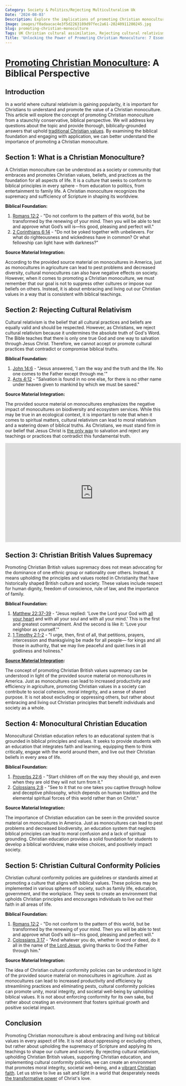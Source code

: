 ```yaml
---
Category: Society & Politics/Rejecting Multiculturalism Uk
Date: '2024-08-03'
Description: Explore the implications of promoting Christian monoculture in the UK, analyzing the rejection of cultural relativism and the push for Christian British values supremacy. Delve into the impact on education policies and societal conformity.
Image: images/f0adaacac4e3f5d2263189d97fec2a61-20240911200245.jpg
Slug: promoting-christian-monoculture
Tags: UK Christian cultural assimilation, Rejecting cultural relativism Christianity, Christian British values supremacy, Monocultural Christian education, Christian cultural conformity policies
Title: 'Unlocking the Power of Promoting Christian Monoculture: 7 Essential Strategies for Spiritual Growth'
---
```


# [Promoting Christian Monoculture](/discover-the-true-meaning-of-being-a-christian-essential-guide-for-believers): A Biblical Perspective

## Introduction

In a world where cultural relativism is gaining popularity, it is important for Christians to understand and promote the value of a Christian monoculture. This article will explore the concept of promoting Christian monoculture from a staunchly conservative, biblical perspective. We will address key questions about the topic and provide thorough, biblically-grounded answers that uphold [traditional Christian values](/creation-science-institutions). By examining the biblical foundation and engaging with application, we can better understand the importance of promoting a Christian monoculture.

## Section 1: What is a Christian Monoculture?

A Christian monoculture can be understood as a society or community that embraces and promotes Christian values, beliefs, and practices as the foundation for all aspects of life. It is a culture that seeks to conform to biblical principles in every sphere – from education to politics, from entertainment to family life. A Christian monoculture recognizes the supremacy and sufficiency of Scripture in shaping its worldview.

**Biblical Foundation:** 

1. [Romans 12:2](https://www.bibleref.com/Romans/12/Romans-12-2.html) - "Do not conform to the pattern of this world, but be transformed by the renewing of your mind. Then you will be able to test and approve what God’s will is—his good, pleasing and perfect will."
2. [2 Corinthians 6:14](https://www.bibleref.com/2-Corinthians/6/2-Corinthians-6-14.html) - "Do not be yoked together with unbelievers. For what do righteousness and wickedness have in common? Or what fellowship can light have with darkness?"

**Source Material Integration:** 

According to the provided source material on monocultures in America, just as monocultures in agriculture can lead to pest problems and decreased diversity, cultural monocultures can also have negative effects on society. However, when it comes to promoting a Christian monoculture, we must remember that our goal is not to suppress other cultures or impose our beliefs on others. Instead, it is about embracing and living out our Christian values in a way that is consistent with biblical teachings.

## Section 2: Rejecting Cultural Relativism

Cultural relativism is the belief that all cultural practices and beliefs are equally valid and should be respected. However, as Christians, we reject cultural relativism because it undermines the absolute truth of God's Word. The Bible teaches that there is only one true God and one way to salvation through Jesus Christ. Therefore, we cannot accept or promote cultural practices that contradict or compromise biblical truths.

**Biblical Foundation:** 

1. [John 14:6](https://www.bibleref.com/John/14/John-14-6.html) - "Jesus answered, 'I am the way and the truth and the life. No one comes to the Father except through me.'"
2. [Acts 4:12](https://www.bibleref.com/Acts/4/Acts-4-12.html) - "Salvation is found in no one else, for there is no other name under heaven given to mankind by which we must be saved."

**Source Material Integration:** 

The provided source material on monocultures emphasizes the negative impact of monocultures on biodiversity and ecosystem services. While this may be true in an ecological context, it is important to note that when it comes to spiritual matters, cultural relativism can lead to moral relativism and a watering down of biblical truths. As Christians, we must stand firm in our belief that Jesus Christ is [the only way](/ultimate-guide-understanding-the-true-meaning-of-being-a-christian) to salvation and reject any teachings or practices that contradict this fundamental truth.


<iframe width="560" height="315" src="https://www.youtube.com/embed/P30Rx0nFl1s" frameborder="0" allow="autoplay; encrypted-media" allowfullscreen></iframe>


## Section 3: Christian British Values Supremacy

Promoting Christian British values supremacy does not mean advocating for the dominance of one ethnic group or nationality over others. Instead, it means upholding the principles and values rooted in Christianity that have historically shaped British culture and society. These values include respect for human dignity, freedom of conscience, rule of law, and the importance of family.

**Biblical Foundation:** 

1. [Matthew 22:37-39](https://www.bibleref.com/Matthew/22/Matthew-22-37.html) - "Jesus replied: 'Love the Lord your God with [all your heart](/types-of-prayers) and with all your soul and with all your mind.' This is the first and greatest commandment. And the second is like it: 'Love your neighbor as yourself.'"
2. [1 Timothy 2:1-2](https://www.bibleref.com/1-Timothy/2/1-Timothy-2-1.html) - "I urge, then, first of all, that petitions, prayers, intercession and thanksgiving be made for all people— for kings and all those in authority, that we may live peaceful and quiet lives in all godliness and holiness."

**[Source Material Integration](/christian-historical-education):** 

The concept of promoting Christian British values supremacy can be understood in light of the provided source material on monocultures in America. Just as monocultures can lead to increased productivity and efficiency in agriculture, promoting Christian values in a society can contribute to social cohesion, moral integrity, and a sense of shared purpose. It is not about excluding or oppressing others, but rather about embracing and living out Christian principles that benefit individuals and society as a whole.

## Section 4: Monocultural Christian Education

Monocultural Christian education refers to an educational system that is grounded in biblical principles and values. It seeks to provide students with an education that integrates faith and learning, equipping them to think critically, engage with the world around them, and live out their Christian beliefs in every area of life.

**Biblical Foundation:** 

1. [Proverbs 22:6](https://www.bibleref.com/Proverbs/22/Proverbs-22-6.html) - "Start children off on the way they should go, and even when they are old they will not turn from it."
2. [Colossians 2:8](https://www.bibleref.com/Colossians/2/Colossians-2-8.html) - "See to it that no one takes you captive through hollow and deceptive philosophy, which depends on human tradition and the elemental spiritual forces of this world rather than on Christ."

**Source Material Integration:** 

The importance of Christian education can be seen in the provided source material on monocultures in America. Just as monocultures can lead to pest problems and decreased biodiversity, an education system that neglects biblical principles can lead to moral confusion and a lack of spiritual grounding. Christian education provides a solid foundation for students to develop a biblical worldview, make wise choices, and positively impact society.

## Section 5: Christian Cultural Conformity Policies

Christian cultural conformity policies are guidelines or standards aimed at promoting a culture that aligns with biblical values. These policies may be implemented in various spheres of society, such as family life, education, government, and the workplace. They seek to create an environment that upholds Christian principles and encourages individuals to live out their faith in all areas of life.

**Biblical Foundation:** 

1. [Romans 12:2](https://www.bibleref.com/Romans/12/Romans-12-2.html) - "Do not conform to the pattern of this world, but be transformed by the renewing of your mind. Then you will be able to test and approve what God’s will is—his good, pleasing and perfect will."
2. [Colossians 3:17](https://www.bibleref.com/Colossians/3/Colossians-3-17.html) - "And whatever you do, whether in word or deed, do it all in the name of [the Lord Jesus](/critiquing-modern-art), giving thanks to God the Father through him."

**Source Material Integration:** 

The idea of Christian cultural conformity policies can be understood in light of the provided source material on monocultures in agriculture. Just as monocultures can lead to increased productivity and efficiency by streamlining practices and eliminating pests, cultural conformity policies can promote unity, moral integrity, and societal well-being by upholding biblical values. It is not about enforcing conformity for its own sake, but rather about creating an environment that fosters spiritual growth and positive societal impact.

## Conclusion

Promoting Christian monoculture is about embracing and living out biblical values in every aspect of life. It is not about oppressing or excluding others, but rather about upholding the supremacy of Scripture and applying its teachings to shape our culture and society. By rejecting cultural relativism, upholding Christian British values, supporting Christian education, and implementing cultural conformity policies, we can create an environment that promotes moral integrity, societal well-being, and a [vibrant Christian faith](/preserving-christian-demographics). Let us strive to live as salt and light in a world that desperately needs [the transformative power](/writing-prayers) of Christ's love.